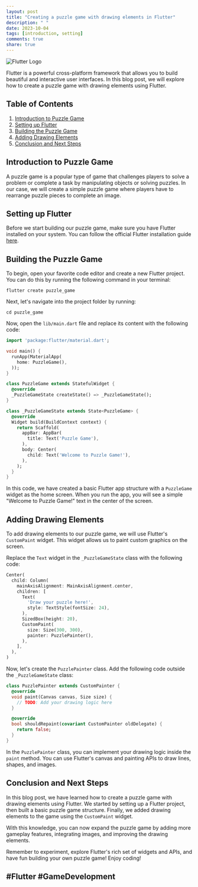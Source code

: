 ```yaml
---
layout: post
title: "Creating a puzzle game with drawing elements in Flutter"
description: " "
date: 2023-10-04
tags: [introduction, setting]
comments: true
share: true
---
```


![Flutter Logo](https://flutter.dev/assets/homepage/icon-512-8699eaf4720dfdc8f61d8ef2f62d2dd9f79365ae0f18ea3f0abef17c76784fa7.png)

Flutter is a powerful cross-platform framework that allows you to build beautiful and interactive user interfaces. In this blog post, we will explore how to create a puzzle game with drawing elements using Flutter.

## Table of Contents
1. [Introduction to Puzzle Game](#introduction-to-puzzle-game)
2. [Setting up Flutter](#setting-up-flutter)
3. [Building the Puzzle Game](#building-the-puzzle-game)
4. [Adding Drawing Elements](#adding-drawing-elements)
5. [Conclusion and Next Steps](#conclusion-and-next-steps)

## Introduction to Puzzle Game

A puzzle game is a popular type of game that challenges players to solve a problem or complete a task by manipulating objects or solving puzzles. In our case, we will create a simple puzzle game where players have to rearrange puzzle pieces to complete an image.

## Setting up Flutter

Before we start building our puzzle game, make sure you have Flutter installed on your system. You can follow the official Flutter installation guide [here](https://flutter.dev/docs/get-started/install).

## Building the Puzzle Game

To begin, open your favorite code editor and create a new Flutter project. You can do this by running the following command in your terminal:

```
flutter create puzzle_game
```

Next, let's navigate into the project folder by running:

```
cd puzzle_game
```

Now, open the `lib/main.dart` file and replace its content with the following code:

```dart
import 'package:flutter/material.dart';

void main() {
  runApp(MaterialApp(
    home: PuzzleGame(),
  ));
}

class PuzzleGame extends StatefulWidget {
  @override
  _PuzzleGameState createState() => _PuzzleGameState();
}

class _PuzzleGameState extends State<PuzzleGame> {
  @override
  Widget build(BuildContext context) {
    return Scaffold(
      appBar: AppBar(
        title: Text('Puzzle Game'),
      ),
      body: Center(
        child: Text('Welcome to Puzzle Game!'),
      ),
    );
  }
}
```

In this code, we have created a basic Flutter app structure with a `PuzzleGame` widget as the home screen. When you run the app, you will see a simple "Welcome to Puzzle Game!" text in the center of the screen.

## Adding Drawing Elements

To add drawing elements to our puzzle game, we will use Flutter's `CustomPaint` widget. This widget allows us to paint custom graphics on the screen.

Replace the `Text` widget in the `_PuzzleGameState` class with the following code:

```dart
Center(
  child: Column(
    mainAxisAlignment: MainAxisAlignment.center,
    children: [
      Text(
        'Draw your puzzle here!',
        style: TextStyle(fontSize: 24),
      ),
      SizedBox(height: 20),
      CustomPaint(
        size: Size(300, 300),
        painter: PuzzlePainter(),
      ),
    ],
  ),
)
```

Now, let's create the `PuzzlePainter` class. Add the following code outside the `_PuzzleGameState` class:

```dart
class PuzzlePainter extends CustomPainter {
  @override
  void paint(Canvas canvas, Size size) {
    // TODO: Add your drawing logic here
  }

  @override
  bool shouldRepaint(covariant CustomPainter oldDelegate) {
    return false;
  }
}
```

In the `PuzzlePainter` class, you can implement your drawing logic inside the `paint` method. You can use Flutter's canvas and painting APIs to draw lines, shapes, and images.

## Conclusion and Next Steps

In this blog post, we have learned how to create a puzzle game with drawing elements using Flutter. We started by setting up a Flutter project, then built a basic puzzle game structure. Finally, we added drawing elements to the game using the `CustomPaint` widget.

With this knowledge, you can now expand the puzzle game by adding more gameplay features, integrating images, and improving the drawing elements.

Remember to experiment, explore Flutter's rich set of widgets and APIs, and have fun building your own puzzle game! Enjoy coding!

## #Flutter #GameDevelopment